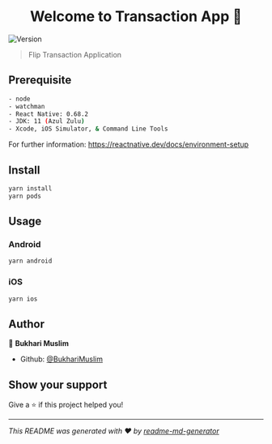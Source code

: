 <h1 align="center">Welcome to Transaction App 👋</h1>
<p>
  <img alt="Version" src="https://img.shields.io/badge/version-0.0.1-blue.svg?cacheSeconds=2592000" />
</p>

> Flip Transaction Application

## Prerequisite

```sh
- node
- watchman
- React Native: 0.68.2
- JDK: 11 (Azul Zulu)
- Xcode, iOS Simulator, & Command Line Tools
```

For further information: https://reactnative.dev/docs/environment-setup

## Install

```sh
yarn install
yarn pods
```

## Usage

### Android
```sh
yarn android
```

### iOS
```sh
yarn ios
```

## Author

👤 **Bukhari Muslim**

* Github: [@BukhariMuslim](https://github.com/BukhariMuslim)

## Show your support

Give a ⭐️ if this project helped you!

***
_This README was generated with ❤️ by [readme-md-generator](https://github.com/kefranabg/readme-md-generator)_
